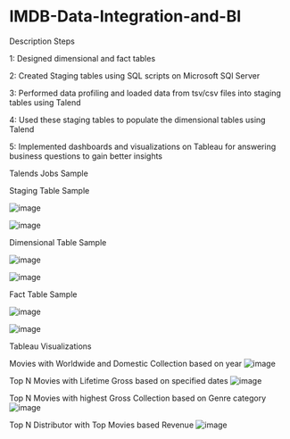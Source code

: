 # IMDB-Data-Integration-and-BI
Description Steps

1: Designed dimensional and fact tables

2: Created Staging tables using SQL scripts on Microsoft SQl Server

3: Performed data profiling and loaded data from tsv/csv files into staging tables using Talend

4: Used these staging tables to populate the dimensional tables using Talend

5: Implemented dashboards and visualizations on Tableau for answering business questions to gain better insights

Talends Jobs Sample

Staging Table Sample


![image](https://user-images.githubusercontent.com/61126881/119438694-5fc24800-bce6-11eb-91e7-2a7df331ba36.png)


![image](https://user-images.githubusercontent.com/61126881/119438708-65b82900-bce6-11eb-81bd-e56d75cc2b86.png)



Dimensional Table Sample

![image](https://user-images.githubusercontent.com/61126881/119438720-6d77cd80-bce6-11eb-95c6-b966eefd1651.png)

![image](https://user-images.githubusercontent.com/61126881/119438646-4d480e80-bce6-11eb-8f89-9778e23ead52.png)


Fact Table Sample

![image](https://user-images.githubusercontent.com/61126881/119438664-5507b300-bce6-11eb-9af6-4a30ff5f94d1.png)

![image](https://user-images.githubusercontent.com/61126881/119438588-2ee21300-bce6-11eb-957a-3c9418446b84.png)

Tableau Visualizations

Movies with Worldwide and Domestic Collection based on year
![image](https://user-images.githubusercontent.com/61126881/119438533-09eda000-bce6-11eb-8972-c3a37600ca59.png)

Top N Movies with Lifetime Gross based on specified dates
![image](https://user-images.githubusercontent.com/61126881/119438521-01956500-bce6-11eb-9a8b-7331afb1ce68.png)

Top N Movies with highest Gross Collection based on Genre category
![image](https://user-images.githubusercontent.com/61126881/119438457-ddd21f00-bce5-11eb-877c-c92e5bada04b.png)

Top N Distributor with Top Movies based Revenue
![image](https://user-images.githubusercontent.com/61126881/119438424-c8f58b80-bce5-11eb-9fcc-15435bef9672.png)
